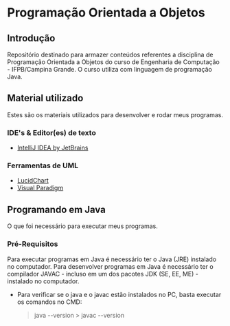 # Programação Orientada a Objetos 

## Introdução
Repositório destinado para armazer conteúdos referentes a disciplina de Programação Orientada a Objetos do curso de Engenharia de Computação - IFPB/Campina Grande.
O curso utiliza com linguagem de programação Java.

## Material utilizado
Estes são os materiais utilizados para desenvolver e rodar meus programas.

### IDE's & Editor(es) de texto
* [IntelliJ IDEA by JetBrains](https://www.jetbrains.com/idea/)

### Ferramentas de UML
* [LucidChart](https://www.lucidchart.com/pages/)
* [Visual Paradigm](https://online.visual-paradigm.com/pt/)


## Programando em Java
O que foi necessário para executar meus programas.

### Pré-Requisitos 
Para executar programas em Java é necessário ter o Java (JRE) instalado no computador. Para desenvolver programas em Java é necessário ter o compilador JAVAC - incluso em um dos pacotes JDK (SE, EE, ME) - instalado no computador.
* Para verificar se o java e o javac estão instalados no PC, basta executar os comandos no CMD:
  > java --version > javac --version
